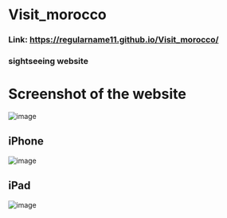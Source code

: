 # Visit_morocco
### Link: https://regularname11.github.io/Visit_morocco/

### sightseeing website
# Screenshot of the website
![image](https://github.com/Regularname11/Visit_morocco/assets/78084972/bf4585ef-0e08-48a1-b213-a791d62b9f63)

## iPhone
![image](https://github.com/Regularname11/Visit_morocco/assets/78084972/0fc3a991-0de1-4e49-ac68-8ce77aeb3732)

## iPad
![image](https://github.com/Regularname11/Visit_morocco/assets/78084972/87b1d6ef-45f8-4c61-896f-a5a6f993d74b)
